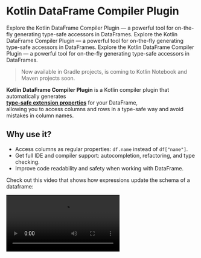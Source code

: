 # Kotlin DataFrame Compiler Plugin

<web-summary>
Explore the Kotlin DataFrame Compiler Plugin —  
a powerful tool for on-the-fly generating type-safe accessors in DataFrames.
</web-summary>

<card-summary>
Explore the Kotlin DataFrame Compiler Plugin —  
a powerful tool for on-the-fly generating type-safe accessors in DataFrames.
</card-summary>

<link-summary>
Explore the Kotlin DataFrame Compiler Plugin —  
a powerful tool for on-the-fly generating type-safe accessors in DataFrames.
</link-summary>


> Now available in Gradle projects, is coming to Kotlin Notebook and Maven projects soon.

**Kotlin DataFrame Compiler Plugin** is a Kotlin compiler plugin that automatically generates  
**[type-safe extension properties](extensionPropertiesApi.md)** for your DataFrame,  
allowing you to access columns and rows in a type-safe way and avoid mistakes in column names.

## Why use it?

- Access columns as regular properties: `df.name` instead of `df["name"]`.
- Get full IDE and compiler support: autocompletion, refactoring, and type checking.
- Improve code readability and safety when working with DataFrame.

Check out this video that shows how expressions update the schema of a dataframe: 


<video src="compiler_plugin.mp4" controls=""/>

<video src="compiler_plugin.mp4" controls=""/>

## Setup

Install [IntelliJ IDEA EAP](https://www.jetbrains.com/idea/nextversion/). 
Going forward, compiler plugin updates will be released with Kotlin plugin updates. 
Next release: 2025.2

Setup plugins in `build.gradle.kts`:

```kotlin
kotlin("jvm") version "%compilerPluginKotlinVersion%"
```

```kotlin
kotlin("plugin.dataframe") version "%compilerPluginKotlinVersion%"
```

Setup library dependency:
```kotlin
implementation("org.jetbrains.kotlinx:dataframe:%dataFrameVersion%")
```

Plugin is released as a dev version, available in this maven repository:

```kotlin
maven("https://packages.jetbrains.team/maven/p/kt/dev/")
```

Setup repositories for dependencies in `build.gradle.kts`:
```kotlin
repositories {
    maven("https://packages.jetbrains.team/maven/p/kt/dev/")
    mavenCentral()
}
```

Setup repositories for plugins in `settings.gradle.kts`
```kotlin
pluginManagement {
    repositories {
        maven("https://packages.jetbrains.team/maven/p/kt/dev/")
        mavenCentral()
        gradlePluginPortal()
    }
}
```

Add this line to `gradle.properties`: 
```properties
kotlin.incremental=false
```
 
`Sync` the project.

Disabling incremental compilation will no longer be necessary
when https://youtrack.jetbrains.com/issue/KT-66735 is resolved.

## Features overview

### Static interpretation of DataFrame API

Plugin evaluates dataframe operations, given compile-time known arguments such as constant String, resolved types, property access calls.
It updates the return type of the function call to provide properties that match column names and types.
The goal is to reflect the result of operations you apply to dataframe in types and have convenient typed API 

```kotlin
val weatherData = dataFrameOf(
    "time" to columnOf(0, 1, 2, 4, 5, 7, 8, 9),
    "temperature" to columnOf(12.0, 14.2, 15.1, 15.9, 17.9, 15.6, 14.2, 24.3),
    "humidity" to columnOf(0.5, 0.32, 0.11, 0.89, 0.68, 0.57, 0.56, 0.5)
)

weatherData.filter { temperature > 15.0 }.print()
```

The schema of DataFrame, as the compiler plugin sees it,
is displayed when you hover on an expression or variable:

![image.png](schema_info.png)

### @DataSchema declarations

Untyped DataFrame can be assigned a data schema - top-level interface or class that describes names and types of columns in the dataframe.

```kotlin
@DataSchema
data class Repositories(
    @ColumnName("full_name")
    val fullName: String,
    @ColumnName("html_url")
    val htmlUrl: java.net.URL,
    @ColumnName("stargazers_count")
    val stargazersCount: Int,
    val topics: String,
    val watchers: Int
)

fun main() {
    val df = DataFrame
        .readCsv("https://raw.githubusercontent.com/Kotlin/dataframe/master/data/jetbrains_repositories.csv")
        .convertTo<Repositories>()

    df.filter { stargazersCount > 50 }.print()
}
```

[Learn more](dataSchema.md) about data schema declarations

## Examples

* [Kotlin DataFrame in the IntelliJ IDEA project example](https://github.com/Kotlin/dataframe/blob/master/examples/kotlin-dataframe-plugin-example)  
  — an IntelliJ IDEA project showcasing simple DataFrame expressions using the Compiler Plugin.
* [](compilerPluginExamples.md) — few examples of Compiler Plugin usages.
